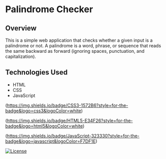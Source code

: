 # Palindrome Checker

## Overview
This is a simple web application that checks whether a given input is a palindrome or not. A palindrome is a word, phrase, or sequence that reads the same backward as forward (ignoring spaces, punctuation, and capitalization).

## Technologies Used
- HTML
- CSS
- JavaScript

(https://img.shields.io/badge/CSS3-1572B6?style=for-the-badge&logo=css3&logoColor=white)

(https://img.shields.io/badge/HTML5-E34F26?style=for-the-badge&logo=html5&logoColor=white)

(https://img.shields.io/badge/JavaScript-323330?style=for-the-badge&logo=javascript&logoColor=F7DF1E)

[![License](https://img.shields.io/badge/license-MIT-blue.svg)](LICENSE.md)
